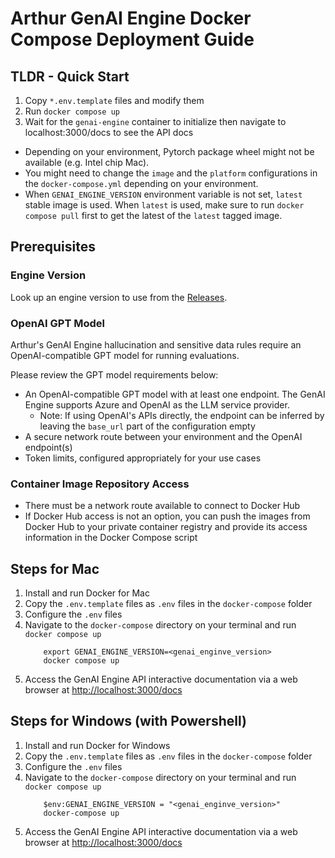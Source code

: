 # Arthur GenAI Engine Docker Compose Deployment Guide

## TLDR - Quick Start

1. Copy `*.env.template` files and modify them
2. Run `docker compose up`
3. Wait for the `genai-engine` container to initialize then navigate to localhost:3000/docs to see the API docs

* Depending on your environment, Pytorch package wheel might not be available (e.g. Intel chip Mac).
* You might need to change the `image` and the `platform` configurations in the `docker-compose.yml` depending on your environment.
* When `GENAI_ENGINE_VERSION` environment variable is not set, `latest` stable image is used. When `latest` is used, make sure to run `docker compose pull` first to get the latest of the `latest` tagged image.

## Prerequisites

### Engine Version
Look up an engine version to use from the [Releases](https://github.com/arthur-ai/arthur-engine-temp/releases).

### OpenAI GPT Model
Arthur's GenAI Engine hallucination and sensitive data rules require an OpenAI-compatible GPT model for running evaluations.

Please review the GPT model requirements below:

- An OpenAI-compatible GPT model with at least one endpoint. The GenAI Engine supports Azure and OpenAI as the LLM service provider.
  - Note: If using OpenAI's APIs directly, the endpoint can be inferred by leaving the `base_url` part of the configuration empty
- A secure network route between your environment and the OpenAI endpoint(s)
- Token limits, configured appropriately for your use cases

### Container Image Repository Access
- There must be a network route available to connect to Docker Hub
- If Docker Hub access is not an option, you can push the images from Docker Hub to your private container registry and provide its access information in the Docker Compose script

## Steps for Mac
1. Install and run Docker for Mac
2. Copy the `.env.template` files as `.env` files in the `docker-compose` folder
3. Configure the `.env` files
4. Navigate to the `docker-compose` directory on your terminal and run `docker compose up`
   ```
       export GENAI_ENGINE_VERSION=<genai_enginve_version>
       docker compose up
   ```
5. Access the GenAI Engine API interactive documentation via a web browser at [http://localhost:3000/docs](http://localhost:3000/docs)

## Steps for Windows (with Powershell)
1. Install and run Docker for Windows
2. Copy the `.env.template` files as `.env` files in the `docker-compose` folder
3. Configure the `.env` files
4. Navigate to the `docker-compose` directory on your terminal and run `docker compose up`
    ```
        $env:GENAI_ENGINE_VERSION = "<genai_enginve_version>"
        docker-compose up
    ```
5. Access the GenAI Engine API interactive documentation via a web browser at [http://localhost:3000/docs](http://localhost:3000/docs)
